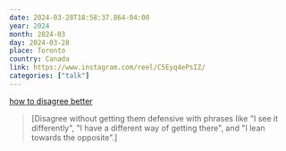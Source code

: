```yaml
---
date: 2024-03-28T18:58:37.864-04:00
year: 2024
month: 2024-03
day: 2024-03-28
place: Toronto
country: Canada
link: https://www.instagram.com/reel/C5Eyq4ePsIZ/
categories: ["talk"]
---
```

[how to disagree better](https://www.instagram.com/reel/C5Eyq4ePsIZ/)

> [Disagree without getting them defensive with phrases like "I see it differently", "I have a different way of getting there", and "I lean towards the opposite".]
